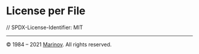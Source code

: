 # License per File

// SPDX-License-Identifier: MIT

---

© 1984 – 2021 [Marinov](http://marinov.ml "Marinov"). All rights reserved.
